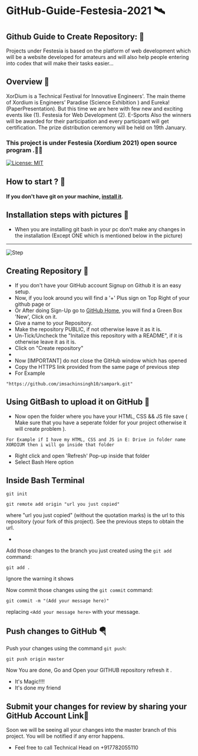 # GitHub-Guide-Festesia-2021 🛰
## Github Guide to Create Repository: 🎏


Projects under Festesia is based on the platform of web development which will be a website developed for amateurs and will also help people entering into codex that will make their tasks easier...


 ## Overview 🎃

XorDium is a Technical Festival for Innovative Engineers'. The main theme of Xordium is Engineers’ Paradise (Science Exhibition ) and Eureka! (PaperPresentation).
But this time we are here with few new and exciting events like
(1). Festesia for Web Development
(2). E-Sports
Also the winners will be awarded for their participation and every participant will get certification. The prize distribution ceremony will be held on 19th January.


 ### This project is under Festesia (Xordium 2021) open source program .🎉🎊

[![License: MIT](https://img.shields.io/badge/License-MIT-green.svg)](https://opensource.org/licenses/MIT)


 ## How to start ? 🎪


#### If you don't have git on your machine, [install it](https://git-scm.com/downloads).

## Installation steps with pictures 🚀

- When you are installing git bash in your pc don't make any changes in the installation (Except ONE which is mentioned below in the picture)
---
![Step](https://raw.githubusercontent.com/TechnicalClubBITP/GitHub-Guide-Festesia-2021/main/Screenshot%20(107).png)


## Creating Repository 🏁

- If you don't have your GitHub account Signup on Github it is an easy setup.
- Now, if you look around you will find a '+' Plus sign on Top Right of your github page or
- Or After doing Sign-Up go to [GitHub Home](https://github.com/), you will find a Green Box 'New', Click on it.
- Give a name to your Repository.
- Make the repository PUBLIC, if not otherwise leave it as it is.
- Un-Tick/Uncheck the "Initalize this repository with a README", if it is otherwise leave it as it is.
- Click on "Create repository"
- 
- Now [IMPORTANT] do not close the GitHub window which has opened
- Copy the HTTPS link provided from the same page of previous step
- For Example
```
"https://github.com/imsachinsingh10/sampark.git"
```


## Using GitBash to upload it on GitHub 🏁

- Now open the folder where you have your HTML, CSS && JS file save ( Make sure that you have a seperate folder for your project otherwise it will create problem ).
```
For Example if I have my HTML, CSS and JS in E: Drive in folder name XORDIUM then i will go inside that folder
```

- Right click and open 'Refresh' Pop-up inside that folder
- Select Bash Here option


## Inside Bash Terminal 

```
git init
```

```
git remote add origin "url you just copied"
```
where "url you just copied" (without the quotation marks) is the url to this repository (your fork of this project). See the previous steps to obtain the url.

- 



Add those changes to the branch you just created using the `git add` command:

```
git add .
```
Ignore the warning it shows

Now commit those changes using the `git commit` command:

```
git commit -m "(Add your message here)"
```

replacing `<Add your message here>` with your message.

## Push changes to GitHub 🪂

Push your changes using the command `git push`:

```
git push origin master
```

Now You are done, Go and Open your GITHUB repository refresh it .
- It's Magic!!!! 
- It's done my friend





## Submit your changes for review by sharing your GitHub Account Link🚩


Soon we will be seeing all your changes into the master branch of this project. You will be notified if any error happens.
- Feel free to call Technical Head on +917782055110

